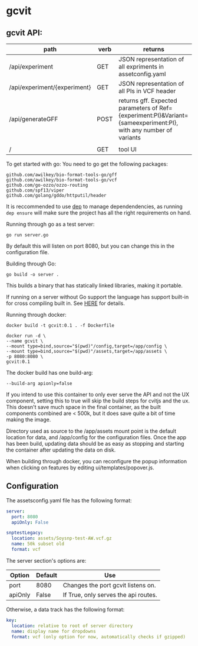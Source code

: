# gcvit

## gcvit API:

| path | verb | returns |
| ---- | ---- | ---- |
| /api/experiment| GET | JSON representation of all expriments in assetconfig.yaml |
| /api/experiment/{experiment} | GET | JSON representation of all PIs in VCF header |
| /api/generateGFF | POST | returns gff. Expected parameters of Ref={experiment:PI}&Variant={sameexperiment:PI}, with any number of variants |
| | | |
| / | GET | tool UI |


To get started with go:
You need to go get the following packages:

```
github.com/awilkey/bio-format-tools-go/gff 
github.com/awilkey/bio-format-tools-go/vcf
github.com/go-ozzo/ozzo-routing
github.com/spf13/viper
github.com/golang/gddo/httputil/header
```

It is reccommended to use [dep](https://golang.github.io/dep/) to manage dependendencies, as running `dep ensure` will make sure the project has all the right requirements on hand.

Running through go as a test server:

`go run server.go`

By default this will listen on port 8080, but you can
change this in the configuration file.

Building through Go:

`go build -o server .`

This builds a binary that has statically linked libraries, making it portable.

If running on a server without Go support the language has support built-in for cross compiling built in. See [HERE](https://golangcookbook.com/chapters/running/cross-compiling/)
for details.

Running through docker:
```
docker build -t gcvit:0.1 . -f Dockerfile

docker run -d \
--name gcvit \ 
--mount type=bind,source="$(pwd)"/config,target=/app/config \
--mount type=bind,source="$(pwd)"/assets,target=/app/assets \ 
-p 8080:8080 \
gcvit:0.1
```

The docker build has one build-arg:
```
--build-arg apionly=false
```
If you intend to use this container to only ever serve the API and not the UX component, setting this to true
will skip the build steps for cvitjs and the ux. This doesn't save much space in the final container, as the built components combined are < 500k, but it does save quite a bit of time making the image.

Directory used as source to the /app/assets mount point is the default location for data, and /app/config for the configuration files. 
Once the app has been build, updating data should be as easy as stopping and starting the container after updating the data on disk.

When building through docker, you can reconfigure the popup information when clicking on features by editing ui/templates/popover.js.

## Configuration
The assetsconfig.yaml file has the following format:
```yaml
server:
  port: 8080
  apiOnly: False

snptestLegacy:
  location: assets/Soysnp-test-AW.vcf.gz
  name: 50k subset old
  format: vcf
```

The server section's options are:

| Option | Default | Use |
| ----- | ----- | ----- |
| port | 8080 | Changes the port gcvit listens on. |
| apiOnly | False | If True, only serves the api routes. |

Otherwise, a data track has the following format:

```yaml
key:
  location: relative to root of server directory
  name: display name for dropdowns
  format: vcf (only option for now, automatically checks if gzipped)
```

